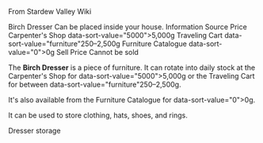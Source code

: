 From Stardew Valley Wiki

Birch Dresser Can be placed inside your house. Information Source Price Carpenter's Shop data-sort-value="5000"&gt;5,000g Traveling Cart data-sort-value="furniture"250–2,500g Furniture Catalogue data-sort-value="0"&gt;0g Sell Price Cannot be sold

The **Birch Dresser** is a piece of furniture. It can rotate into daily stock at the Carpenter's Shop for data-sort-value="5000"&gt;5,000g or the Traveling Cart for between data-sort-value="furniture"250–2,500g.

It's also available from the Furniture Catalogue for data-sort-value="0"&gt;0g.

It can be used to store clothing, hats, shoes, and rings.

Dresser storage